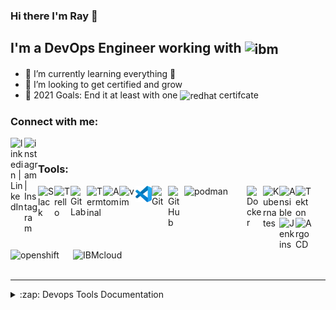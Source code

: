 ### Hi there I'm Ray 👋

## I'm a DevOps Engineer working with <img align="center" alt="ibm" width="60px" src="https://cdn.freebiesupply.com/images/large/2x/ibm-logo-transparent.png" />

- 🔭 I’m currently learning everything 🤣 
- 🌱 I’m looking to get certified and grow
- 🥅 2021 Goals: End it at least with one <img align="center" alt="redhat" width="100px" src="https://iconape.com/wp-content/files/vn/346669/png/redhat-logo.png" /> certifcate

<!-- - ⚡ Fun fact: I love to draw and play guitar / drums -->


### Connect with me:

<!-- [<img align="left" alt="johnydev.com" width="22px" src="https://raw.githubusercontent.com/iconic/open-iconic/master/svg/globe.svg" />][website] -->
<!-- [<img align="left" alt="youtube | YouTube" width="22px" src="https://cdn.jsdelivr.net/npm/simple-icons@v3/icons/youtube.svg" />][youtube] -->
[<img align="left" alt="linkedin | LinkedIn" width="22px" src="https://cdn.jsdelivr.net/npm/simple-icons@v3/icons/linkedin.svg" />][linkedin]
[<img align="left" alt="instagram | Instagram" width="22px" src="https://cdn.jsdelivr.net/npm/simple-icons@v3/icons/instagram.svg" />][instagram]

<br />

### Tools:

<img align="left" alt="Slack" width="26px" src="https://iconape.com/wp-content/files/fm/122535/png/Slack_icon_2019.png" />
<img align="left" alt="Trello" width="26px" src="https://iconape.com/wp-content/files/eo/110906/png/trello.png" />
<img align="left" alt="GitLab" width="26px" src="https://brandslogos.com/wp-content/uploads/thumbs/gitlab-logo-vector.svg" />
<img align="left" alt="Terminal" width="26px" src="https://www.kindpng.com/picc/m/153-1538018_terminal-icon-hd-png-download.png" />
<img align="left" alt="Atom" width="26px" src="https://upload.wikimedia.org/wikipedia/commons/8/80/Atom_editor_logo.svg" />
<img align="left" alt="vim" width="26px" src="https://iconape.com/wp-content/files/gl/348990/png/vim-logo.png" />
<img align="left" alt="Visual Studio Code" width="26px" src="https://raw.githubusercontent.com/github/explore/80688e429a7d4ef2fca1e82350fe8e3517d3494d/topics/visual-studio-code/visual-studio-code.png" />
<img align="left" alt="Git" width="26px" src="https://iconape.com/wp-content/png_logo_vector/git-icon.png" />
<img align="left" alt="GitHub" width="26px" src="https://iconape.com/wp-content/files/ia/122232/png/Cib-github__CoreUI_Icons_v1.0.0_.png" />
<img align="left" alt="podman" width="100px" src="https://podman.io/images/podman.svg" />
<img align="left" alt="Docker" width="26px" src="https://iconape.com/wp-content/files/fr/370801/png/370801.png" />
<img align="left" alt="Kubernates" width="26px" src="https://iconape.com/wp-content/files/af/353338/png/kubernetes-logo.png" />
<img align="left" alt="Ansible" width="26px" src="https://iconape.com/wp-content/files/zk/17516/png/cib-ansible.png" />
<img align="left" alt="Tekton" width="26px" src="https://avatars.githubusercontent.com/u/47602533?s=200&v=4" />
<img align="left" alt="Jenkins" width="26px" src="https://upload.wikimedia.org/wikipedia/commons/e/e9/Jenkins_logo.svg" />
<img align="left" alt="ArgoCD" width="26px" src="https://argoproj.github.io/argo-cd/assets/argo.png" /> 
<br />
<br>    </br>
<br />

<img align="left" alt="openshift" width="100px" src="https://iconape.com/wp-content/files/gd/349594/png/red-hat-openshift-logo.png" />
<img align="left" alt="IBMcloud" width="100px" src="https://iconape.com/wp-content/files/ar/352834/png/ibm-cloud-logo.png" />

<br />
<br>    </br>
<br />

---

<details>
  <summary>:zap: Devops Tools Documentation</summary>
  
<!--START_SECTION:activity-->
1. [Git Commands](https://github.com/johnbedeir/Devops-Tools-Documentation/blob/main/Git/Git_Commands.md)
2. [Docker Commands](https://github.com/johnbedeir/Devops-Tools-Documentation/blob/main/Docker/Docker%20commands.MD)
3. [Ansible Playbook Template](https://github.com/johnbedeir/Devops-Tools-Documentation/blob/main/Ansible/ansible-playbook%20(example).yml)
4. [How to create a pipeline using tekton](https://github.com/therayy/Pipelining)
<!--END_SECTION:activity-->

</details>

<!-- [website]: https://johnydev.com
[youtube]: https://www.youtube.com/channel/UCxvd-DdyFsE_07lCa4kRINA -->
[instagram]: https://www.instagram.com/r.adly_/
[linkedin]: https://www.linkedin.com/in/raafatadly/
<!-- [course]: https://www.youtube.com/channel/UCxvd-DdyFsE_07lCa4kRINA -->
